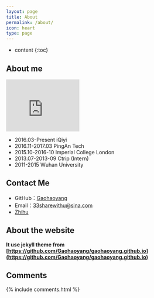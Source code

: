 ```yaml
---
layout: page
title: About
permalink: /about/
icon: heart
type: page
---
```


* content
{:toc}

## About me

<iframe src="https://githubbadge.appspot.com/gaohaoyang?s=1" style="border: 0;height: 142px;width: 200px;overflow: hidden;" frameBorder="0"></iframe>

* 2016.03-Present iQiyi
* 2016.11-2017.03 PingAn Tech
* 2015.10-2016-10 Imperial College London
* 2013.07-2013-09 Ctrip (Intern)
* 2011-2015 Wuhan University

## Contact Me

* GitHub：[Gaohaoyang](https://github.com/Gaohaoyang)
* Email：33sharewithu@sina.com
* [Zhihu](https://www.zhihu.com/people/fu-shan-shan-58/activities)

## About the website

**It use jekyll theme from [https://github.com/Gaohaoyang/gaohaoyang.github.io](https://github.com/Gaohaoyang/gaohaoyang.github.io)**

## Comments

{% include comments.html %}
